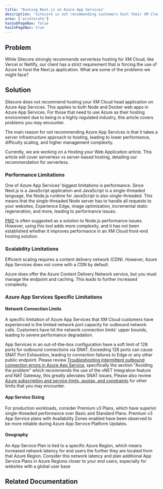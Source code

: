 ```yaml
---
title: 'Running Next.js on Azure App Services'
description: 'Sitecore is not recommending customers host their XM Cloud head application on Azure App Services unless in a highly regulated industry.'
area: ['accelerate']
hasSubPageNav: false
hasInPageNav: true
---
```


## Problem

While Sitecore strongly recommends serverless hosting for XM Cloud, like Vercel or Netlify, our client has a strict requirement that is forcing the use of Azure to host the Next.js application. What are some of the problems we might face?

## Solution

Sitecore does not recommend hosting your XM Cloud head application on Azure App Services. This applies to both Node and Docker web apps in Azure App Services. For those that need to use Azure as their hosting environment due to being in a highly regulated industry, this article covers problems you may encounter. 

The main reason for not recommending Azure App Services is that it takes a server infrastructure approach to hosting, leading to lower performance, difficulty scaling, and higher management complexity.

Currently, we are working on a Hosting your Web Application article. This article will cover serverless vs server-based hosting, detailing our recommendation for serverless.

### Performance Limitations
One of Azure App Services' biggest limitations is performance. Since Next.js is a JavaScript application and JavaScript is a single-threaded language, the Node.js runtime for JavaScript is also single-threaded. This means that the single-threaded Node server has to handle all requests to your websites, Experience Edge, image optimization, incremental static regeneration, and more, leading to performance issues.

[PM2](https://pm2.keymetrics.io/) is often suggested as a solution to Node.js performance issues. However, using this tool adds more complexity, and it has not been established whether it improves performance in an XM Cloud front-end hosting solution.

### Scalability Limitations
Efficient scaling requires a content delivery network (CDN). However, Azure App Services does not come with a CDN by default.

Azure does offer the Azure Content Delivery Network service, but you must manage the endpoint and caching. This leads to further increased complexity. 

### Azure App Services Specific Limitations
#### Network Connection Limits

A specific limitation of Azure App Services that XM Cloud customers have experienced is the limited network port capacity for outbound network calls. Customers have hit the network connection limits' upper bounds, leading to severe performance degradation. 

App Services in an out-of-the-box configuration have a soft limit of 128 ports for outbound connections via SNAT. Exceeding 128 ports can cause SNAT Port Exhaustion, leading to connection failures to Edge or any other public endpoint. Please review [Troubleshooting intermittent outbound connection errors in Azure App Service](https://learn.microsoft.com/en-us/azure/app-service/troubleshoot-intermittent-outbound-connection-errors), specifically the section "Avoiding the problem" which recommends the use of the vNET Integration feature and NAT Gateway, this greatly alleviates SNAT issues, Please also review [Azure subscription and service limits, quotas, and constraints](https://learn.microsoft.com/en-us/azure/azure-resource-manager/management/azure-subscription-service-limits#app-service-limits) for other limits that you may encounter.

#### App Service Sizing

For production workloads, consider Premium v3 Plans, which have superior single-threaded performance over Basic and Standard Plans. Premium v3 App Service plans with Availability Zones enabled have been observed to be more reliable during Azure App Service Platform Updates.

#### Geography

An App Service Plan is tied to a specific Azure Region, which means increased network latency for end users the further they are located from that Azure Region. Consider this network latency and plan additional App Service Plans in Azure Regions closer to your end users, especially for websites with a global user base


## Related Documentation

<Row columns={2}>
<Link title="Troubleshooting intermittent outbound connection errors in Azure App Service" link="https://learn.microsoft.com/en-us/azure/app-service/troubleshoot-intermittent-outbound-connection-errors" />
<Link title="Azure subscription and service limits, quotas, and constraints" link="https://learn.microsoft.com/en-us/azure/azure-resource-manager/management/azure-subscription-service-limits#app-service-limits" />
</Row>